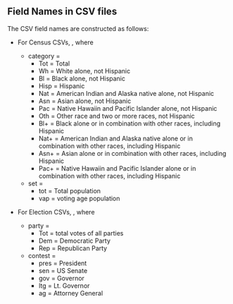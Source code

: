 ## Field Names in CSV files

The CSV field names are constructed as follows:
* For Census CSVs, <category>_<year>_<set>, where 
    * category = 
        * Tot = Total
        * Wh = White alone, not Hispanic
        * Bl = Black alone, not Hispanic
        * Hisp = Hispanic
        * Nat = American Indian and Alaska native alone, not Hispanic
        * Asn = Asian alone, not Hispanic
        * Pac = Native Hawaiin and Pacific Islander alone, not Hispanic
        * Oth = Other race and two or more races, not Hispanic
        * Bl+ = Black alone or in combination with other races, including Hispanic
        * Nat+ = American Indian and Alaska native alone or in combination with other races, including Hispanic
        * Asn+ = Asian alone or in combination with other races, including Hispanic
        * Pac+ = Native Hawaiin and Pacific Islander alone or in combination with other races, including Hispanic
    * set =
        * tot = Total population
        * vap = voting age population

* For Election CSVs, <party>_<year>_<contest>, where
    * party =
        * Tot = total votes of all parties
        * Dem = Democratic Party
        * Rep = Republican Party
    * contest =
        * pres = President
        * sen = US Senate
        * gov = Governor
        * ltg = Lt. Governor
        * ag = Attorney General

